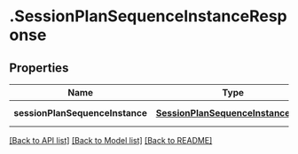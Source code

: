 # .SessionPlanSequenceInstanceResponse

## Properties

Name | Type | Description | Notes
------------ | ------------- | ------------- | -------------
**sessionPlanSequenceInstance** | [**SessionPlanSequenceInstanceData**](SessionPlanSequenceInstanceData.md) |  | [default to undefined]


[[Back to API list]](../README.md#documentation-for-api-endpoints) [[Back to Model list]](../README.md#documentation-for-models) [[Back to README]](../README.md)
